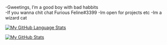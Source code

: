 -Gweetings, I’m a good boy with bad habbits \
-If you wanna chit chat Furious Feline#3399
-Im open for projects etc
-Im a wizard cat

 [![My GitHub Language Stats](https://github-readme-stats.vercel.app/api/top-langs/?username=FissionFeline&langs_count=5&theme=tokyonight)]()


[![My GitHub Stats](https://github-readme-stats.vercel.app/api/?username=FissionFeline&count_private=true&theme=tokyonight&showicons=true)]()















<!---
FissionFeline/FissionFeline is a ✨ special ✨ repository because its `README.md` (this file) appears on your GitHub profile.
You can click the Preview link to take a look at your changes.
--->
